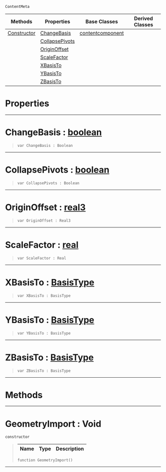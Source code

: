  `ContentMeta`

|Methods|Properties|Base Classes|Derived Classes|
|---|---|---|---|
|[ Constructor](https://github.com/zeroengineteam/ZeroDocs/code_reference/class_reference/geometryimport.markdown#geometryimport-void)|[ ChangeBasis](https://github.com/zeroengineteam/ZeroDocs/code_reference/class_reference/geometryimport.markdown#changebasis-zero-engine)|[contentcomponent](https://github.com/zeroengineteam/ZeroDocs/code_reference/class_reference/contentcomponent.markdown)| |
| |[ CollapsePivots](https://github.com/zeroengineteam/ZeroDocs/code_reference/class_reference/geometryimport.markdown#collapsepivots-zero-engi)| | |
| |[ OriginOffset](https://github.com/zeroengineteam/ZeroDocs/code_reference/class_reference/geometryimport.markdown#originoffset-zero-engine)| | |
| |[ ScaleFactor](https://github.com/zeroengineteam/ZeroDocs/code_reference/class_reference/geometryimport.markdown#scalefactor-zero-engine)| | |
| |[ XBasisTo](https://github.com/zeroengineteam/ZeroDocs/code_reference/class_reference/geometryimport.markdown#xbasisto-zero-engine-doc)| | |
| |[ YBasisTo](https://github.com/zeroengineteam/ZeroDocs/code_reference/class_reference/geometryimport.markdown#ybasisto-zero-engine-doc)| | |
| |[ ZBasisTo](https://github.com/zeroengineteam/ZeroDocs/code_reference/class_reference/geometryimport.markdown#zbasisto-zero-engine-doc)| | |


 #  Properties


---  
 #  ChangeBasis : [boolean](https://github.com/zeroengineteam/ZeroDocs/code_reference/zilch_base_types/boolean.markdown)

> 
> ``` lang=cpp, name=Zilch
> var ChangeBasis : Boolean


---  
 #  CollapsePivots : [boolean](https://github.com/zeroengineteam/ZeroDocs/code_reference/zilch_base_types/boolean.markdown)

> 
> ``` lang=cpp, name=Zilch
> var CollapsePivots : Boolean


---  
 #  OriginOffset : [real3](https://github.com/zeroengineteam/ZeroDocs/code_reference/zilch_base_types/real3.markdown)

> 
> ``` lang=cpp, name=Zilch
> var OriginOffset : Real3


---  
 #  ScaleFactor : [real](https://github.com/zeroengineteam/ZeroDocs/code_reference/zilch_base_types/real.markdown)

> 
> ``` lang=cpp, name=Zilch
> var ScaleFactor : Real


---  
 #  XBasisTo : [BasisType](https://github.com/zeroengineteam/ZeroDocs/code_reference/enum_reference.markdown#basistype)

> 
> ``` lang=cpp, name=Zilch
> var XBasisTo : BasisType


---  
 #  YBasisTo : [BasisType](https://github.com/zeroengineteam/ZeroDocs/code_reference/enum_reference.markdown#basistype)

> 
> ``` lang=cpp, name=Zilch
> var YBasisTo : BasisType


---  
 #  ZBasisTo : [BasisType](https://github.com/zeroengineteam/ZeroDocs/code_reference/enum_reference.markdown#basistype)

> 
> ``` lang=cpp, name=Zilch
> var ZBasisTo : BasisType


---  
 #  Methods


---  
 #  GeometryImport : Void

 `constructor`

> 
> |Name|Type|Description|
> |---|---|---|
> ``` lang=cpp, name=Zilch
> function GeometryImport()
> ``` 


---  
 

 
